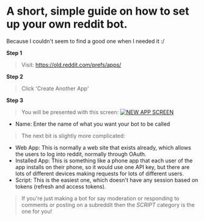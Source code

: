 # A short, simple guide on how to set up your own reddit bot.
Because I couldn't seem to find a good one when I needed it :/

**Step 1**
> Visit: https://old.reddit.com/prefs/apps/

**Step 2**
> Click 'Create Another App'

**Step 3**
> You will be presented with this screen:
[![NEW APP SCREEN](https://snipboard.io/FUY3wA.jpg)]()

- Name: Enter the name of what you want your bot to be called

> The next bit is slightly more complicated: 
- Web App: This is normally a web site that exists already, which allows the users to log into reddit, normally through OAuth.
- Installed App: This is something like a phone app that each user of the app installs on their phone, so it would use one API key, but there are lots of different devices making requests for lots of different users.
- Script: This is the easiest one, which doesn't have any session based on tokens (refresh and access tokens).

> If you're just making a bot for say moderation or responding to comments or posting on a subreddit then the *SCRIPT* category is the one for you! 
